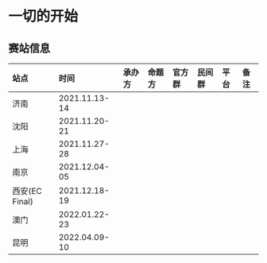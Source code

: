 # 一切的开始

## 赛站信息

| 站点 | 时间 | 承办方 | 命题方 | 官方群 | 民间群 | 平台 | 备注 |
| :--- | :--- | :--- | :--- | :--- | :--- | :--- | :--- |
| 济南 | 2021.11.13-14 |  |  |  | |  |  |
| 沈阳 | 2021.11.20-21 |  |  |  | |  |  |
| 上海 | 2021.11.27-28 |  |  |  | |  |  |
| 南京 | 2021.12.04-05 |  | |  | | |  |
| 西安(EC Final) | 2021.12.18-19 |  | |   | | |  |
| 澳门 | 2022.01.22-23 |  | | |  | |  |
| 昆明 | 2022.04.09-10 |  | |  |  | |  |

